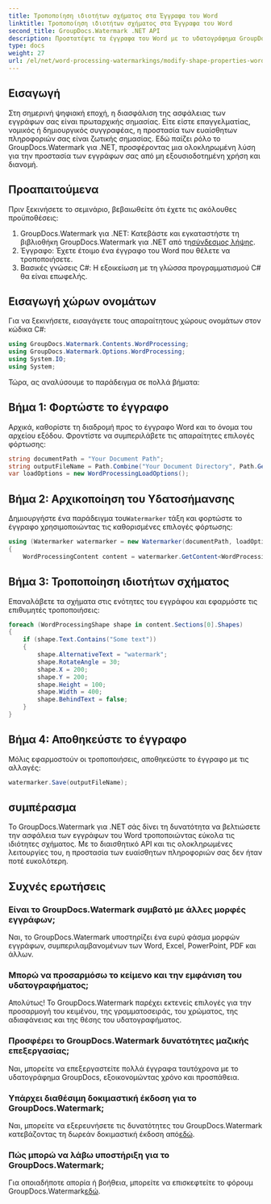 ```yaml
---
title: Τροποποίηση ιδιοτήτων σχήματος στα Έγγραφα του Word
linktitle: Τροποποίηση ιδιοτήτων σχήματος στα Έγγραφα του Word
second_title: GroupDocs.Watermark .NET API
description: Προστατέψτε τα έγγραφα του Word με το υδατογράφημα GroupDocs για .NET. Τροποποιήστε εύκολα τις ιδιότητες σχήματος για βελτιωμένη ασφάλεια.
type: docs
weight: 27
url: /el/net/word-processing-watermarkings/modify-shape-properties-word-docs/
---
```

## Εισαγωγή
Στη σημερινή ψηφιακή εποχή, η διασφάλιση της ασφάλειας των εγγράφων σας είναι πρωταρχικής σημασίας. Είτε είστε επαγγελματίας, νομικός ή δημιουργικός συγγραφέας, η προστασία των ευαίσθητων πληροφοριών σας είναι ζωτικής σημασίας. Εδώ παίζει ρόλο το GroupDocs.Watermark για .NET, προσφέροντας μια ολοκληρωμένη λύση για την προστασία των εγγράφων σας από μη εξουσιοδοτημένη χρήση και διανομή.
## Προαπαιτούμενα
Πριν ξεκινήσετε το σεμινάριο, βεβαιωθείτε ότι έχετε τις ακόλουθες προϋποθέσεις:
1.  GroupDocs.Watermark για .NET: Κατεβάστε και εγκαταστήστε τη βιβλιοθήκη GroupDocs.Watermark για .NET από τη[σύνδεσμος λήψης](https://releases.groupdocs.com/Watermark/net/).
2. Έγγραφο: Έχετε έτοιμο ένα έγγραφο του Word που θέλετε να τροποποιήσετε.
3. Βασικές γνώσεις C#: Η εξοικείωση με τη γλώσσα προγραμματισμού C# θα είναι επωφελής.

## Εισαγωγή χώρων ονομάτων
Για να ξεκινήσετε, εισαγάγετε τους απαραίτητους χώρους ονομάτων στον κώδικα C#:
```csharp
using GroupDocs.Watermark.Contents.WordProcessing;
using GroupDocs.Watermark.Options.WordProcessing;
using System.IO;
using System;
```
Τώρα, ας αναλύσουμε το παράδειγμα σε πολλά βήματα:
## Βήμα 1: Φορτώστε το έγγραφο
Αρχικά, καθορίστε τη διαδρομή προς το έγγραφο Word και το όνομα του αρχείου εξόδου. Φροντίστε να συμπεριλάβετε τις απαραίτητες επιλογές φόρτωσης:
```csharp
string documentPath = "Your Document Path";
string outputFileName = Path.Combine("Your Document Directory", Path.GetFileName(documentPath));
var loadOptions = new WordProcessingLoadOptions();
```
## Βήμα 2: Αρχικοποίηση του Υδατοσήμανσης
Δημιουργήστε ένα παράδειγμα του`Watermarker` τάξη και φορτώστε το έγγραφο χρησιμοποιώντας τις καθορισμένες επιλογές φόρτωσης:
```csharp
using (Watermarker watermarker = new Watermarker(documentPath, loadOptions))
{
    WordProcessingContent content = watermarker.GetContent<WordProcessingContent>();
```
## Βήμα 3: Τροποποίηση ιδιοτήτων σχήματος
Επαναλάβετε τα σχήματα στις ενότητες του εγγράφου και εφαρμόστε τις επιθυμητές τροποποιήσεις:
```csharp
foreach (WordProcessingShape shape in content.Sections[0].Shapes)
{
    if (shape.Text.Contains("Some text"))
    {
        shape.AlternativeText = "watermark";
        shape.RotateAngle = 30;
        shape.X = 200;
        shape.Y = 200;
        shape.Height = 100;
        shape.Width = 400;
        shape.BehindText = false;
    }
}
```
## Βήμα 4: Αποθηκεύστε το έγγραφο
Μόλις εφαρμοστούν οι τροποποιήσεις, αποθηκεύστε το έγγραφο με τις αλλαγές:
```csharp
watermarker.Save(outputFileName);
```
## συμπέρασμα
Το GroupDocs.Watermark για .NET σάς δίνει τη δυνατότητα να βελτιώσετε την ασφάλεια των εγγράφων του Word τροποποιώντας εύκολα τις ιδιότητες σχήματος. Με το διαισθητικό API και τις ολοκληρωμένες λειτουργίες του, η προστασία των ευαίσθητων πληροφοριών σας δεν ήταν ποτέ ευκολότερη.

## Συχνές ερωτήσεις
### Είναι το GroupDocs.Watermark συμβατό με άλλες μορφές εγγράφων;
Ναι, το GroupDocs.Watermark υποστηρίζει ένα ευρύ φάσμα μορφών εγγράφων, συμπεριλαμβανομένων των Word, Excel, PowerPoint, PDF και άλλων.
### Μπορώ να προσαρμόσω το κείμενο και την εμφάνιση του υδατογραφήματος;
Απολύτως! Το GroupDocs.Watermark παρέχει εκτενείς επιλογές για την προσαρμογή του κειμένου, της γραμματοσειράς, του χρώματος, της αδιαφάνειας και της θέσης του υδατογραφήματος.
### Προσφέρει το GroupDocs.Watermark δυνατότητες μαζικής επεξεργασίας;
Ναι, μπορείτε να επεξεργαστείτε πολλά έγγραφα ταυτόχρονα με το υδατογράφημα GroupDocs, εξοικονομώντας χρόνο και προσπάθεια.
### Υπάρχει διαθέσιμη δοκιμαστική έκδοση για το GroupDocs.Watermark;
 Ναι, μπορείτε να εξερευνήσετε τις δυνατότητες του GroupDocs.Watermark κατεβάζοντας τη δωρεάν δοκιμαστική έκδοση από[εδώ](https://releases.groupdocs.com/).
### Πώς μπορώ να λάβω υποστήριξη για το GroupDocs.Watermark;
 Για οποιαδήποτε απορία ή βοήθεια, μπορείτε να επισκεφτείτε το φόρουμ GroupDocs.Watermark[εδώ](https://forum.groupdocs.com/c/watermark/19).